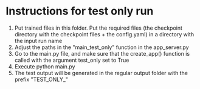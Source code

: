 # Instructions for test only run
1. Put trained files in this folder. Put the required files (the checkpoint directory with the checkpoint files + the config.yaml) in a directory with the input run name
2. Adjust the paths in the "main_test_only" function in the app_server.py
3. Go to the main.py file, and make sure that the create_app() function is called with the argument test_only set to True
4. Execute python main.py
5. The test output will be generated in the regular output folder with the prefix "TEST_ONLY_"